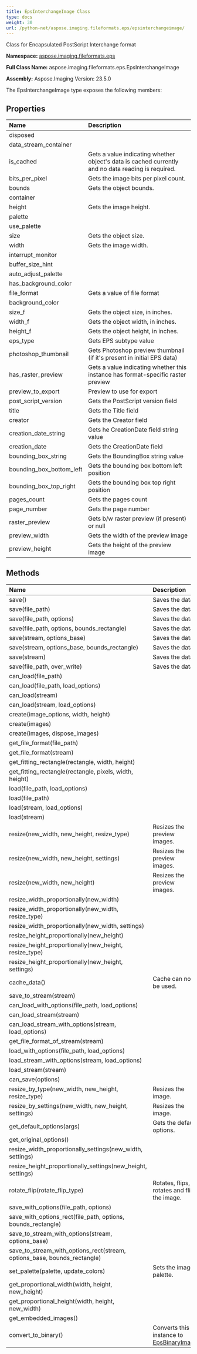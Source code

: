 ```yaml
---
title: EpsInterchangeImage Class
type: docs
weight: 30
url: /python-net/aspose.imaging.fileformats.eps/epsinterchangeimage/
---
```


Class for Encapsulated PostScript Interchange format

**Namespace:** [aspose.imaging.fileformats.eps](/imaging/python-net/aspose.imaging.fileformats.eps/)

**Full Class Name:** aspose.imaging.fileformats.eps.EpsInterchangeImage

**Assembly:**  Aspose.Imaging Version: 23.5.0

The EpsInterchangeImage type exposes the following members:
## **Properties**
|**Name**|**Description**|
| :- | :- |
|disposed|  |
|data_stream_container|  |
|is_cached|Gets a value indicating whether object's data is cached currently and no data reading is required.|
|bits_per_pixel|Gets the image bits per pixel count.|
|bounds|Gets the object bounds.|
|container|  |
|height|Gets the image height.|
|palette|  |
|use_palette|  |
|size|Gets the object size.|
|width|Gets the image width.|
|interrupt_monitor|  |
|buffer_size_hint|  |
|auto_adjust_palette|  |
|has_background_color|  |
|file_format|Gets a value of file format|
|background_color|  |
|size_f|Gets the object size, in inches.|
|width_f|Gets the object width, in inches.|
|height_f|Gets the object height, in inches.|
|eps_type|Gets EPS subtype value|
|photoshop_thumbnail|Gets Photoshop preview thumbnail (if it's present in initial EPS data)|
|has_raster_preview|Gets a value indicating whether this instance has format-specific raster preview|
|preview_to_export|Preview to use for export|
|post_script_version|Gets the PostScript version field|
|title|Gets the Title field|
|creator|Gets the Creator field|
|creation_date_string|Gets he CreationDate field string value|
|creation_date|Gets the CreationDate field|
|bounding_box_string|Gets the BoundingBox string value|
|bounding_box_bottom_left|Gets the bounding box bottom left position|
|bounding_box_top_right|Gets the bounding box top right position|
|pages_count|Gets the pages count|
|page_number|Gets the page number|
|raster_preview|Gets b/w raster preview (if present) or null|
|preview_width|Gets the width of the preview image|
|preview_height|Gets the height of the preview image|
## **Methods**
|**Name**|**Description**|
| :- | :- |
|save()|Saves the data.|
|save(file_path)|Saves the data.|
|save(file_path, options)|Saves the data.|
|save(file_path, options, bounds_rectangle)|Saves the data.|
|save(stream, options_base)|Saves the data.|
|save(stream, options_base, bounds_rectangle)|Saves the data.|
|save(stream)|Saves the data.|
|save(file_path, over_write)|Saves the data.|
|can_load(file_path)|  |
|can_load(file_path, load_options)|  |
|can_load(stream)|  |
|can_load(stream, load_options)|  |
|create(image_options, width, height)|  |
|create(images)|  |
|create(images, dispose_images)|  |
|get_file_format(file_path)|  |
|get_file_format(stream)|  |
|get_fitting_rectangle(rectangle, width, height)|  |
|get_fitting_rectangle(rectangle, pixels, width, height)|  |
|load(file_path, load_options)|  |
|load(file_path)|  |
|load(stream, load_options)|  |
|load(stream)|  |
|resize(new_width, new_height, resize_type)|Resizes the preview images.|
|resize(new_width, new_height, settings)|Resizes the preview images.|
|resize(new_width, new_height)|Resizes the preview images.|
|resize_width_proportionally(new_width)|  |
|resize_width_proportionally(new_width, resize_type)|  |
|resize_width_proportionally(new_width, settings)|  |
|resize_height_proportionally(new_height)|  |
|resize_height_proportionally(new_height, resize_type)|  |
|resize_height_proportionally(new_height, settings)|  |
|cache_data()|Cache can not be used.|
|save_to_stream(stream)|  |
|can_load_with_options(file_path, load_options)|  |
|can_load_stream(stream)|  |
|can_load_stream_with_options(stream, load_options)|  |
|get_file_format_of_stream(stream)|  |
|load_with_options(file_path, load_options)|  |
|load_stream_with_options(stream, load_options)|  |
|load_stream(stream)|  |
|can_save(options)|  |
|resize_by_type(new_width, new_height, resize_type)|Resizes the image.|
|resize_by_settings(new_width, new_height, settings)|Resizes the image.|
|get_default_options(args)|Gets the default options.|
|get_original_options()|  |
|resize_width_proportionally_settings(new_width, settings)|  |
|resize_height_proportionally_settings(new_height, settings)|  |
|rotate_flip(rotate_flip_type)|Rotates, flips, or rotates and flips the image.|
|save_with_options(file_path, options)|  |
|save_with_options_rect(file_path, options, bounds_rectangle)|  |
|save_to_stream_with_options(stream, options_base)|  |
|save_to_stream_with_options_rect(stream, options_base, bounds_rectangle)|  |
|set_palette(palette, update_colors)|Sets the image palette.|
|get_proportional_width(width, height, new_height)|  |
|get_proportional_height(width, height, new_width)|  |
|get_embedded_images()|  |
|convert_to_binary()|Converts this instance to [EpsBinaryImage](/imaging/python-net/aspose.imaging.fileformats.eps/epsbinaryimage/)|

